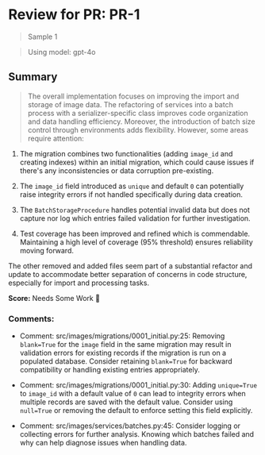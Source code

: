 # Review for PR: PR-1

> Sample 1

> Using model: gpt-4o

## Summary

> The overall implementation focuses on improving the import and storage of image data. The refactoring of services into a batch process with a serializer-specific class improves code organization and data handling efficiency. Moreover, the introduction of batch size control through environments adds flexibility. However, some areas require attention:

1. The migration combines two functionalities (adding `image_id` and creating indexes) within an initial migration, which could cause issues if there's any inconsistencies or data corruption pre-existing.

2. The `image_id` field introduced as `unique` and default `0` can potentially raise integrity errors if not handled specifically during data creation.

3. The `BatchStorageProcedure` handles potential invalid data but does not capture nor log which entries failed validation for further investigation.

4. Test coverage has been improved and refined which is commendable. Maintaining a high level of coverage (95% threshold) ensures reliability moving forward.

The other removed and added files seem part of a substantial refactor and update to accommodate better separation of concerns in code structure, especially for import and processing tasks.

**Score:** Needs Some Work 🔧

### Comments:

- Comment: src/images/migrations/0001_initial.py:25: Removing `blank=True` for the `image` field in the same migration may result in validation errors for existing records if the migration is run on a populated database. Consider retaining `blank=True` for backward compatibility or handling existing entries appropriately.

- Comment: src/images/migrations/0001_initial.py:30: Adding `unique=True` to `image_id` with a default value of `0` can lead to integrity errors when multiple records are saved with the default value. Consider using `null=True` or removing the default to enforce setting this field explicitly.

- Comment: src/images/services/batches.py:45: Consider logging or collecting errors for further analysis. Knowing which batches failed and why can help diagnose issues when handling data.